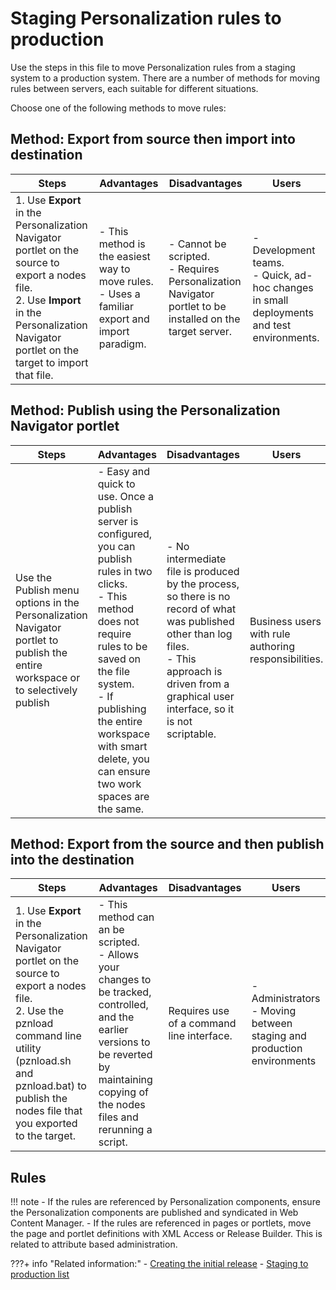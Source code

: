 # Staging Personalization rules to production

Use the steps in this file to move Personalization rules from a staging system to a production system. There are a number of methods for moving rules between servers, each suitable for different situations.

Choose one of the following methods to move rules:

## Method: Export from source then import into destination

|Steps|Advantages|Disadvantages|Users|
|-----|----------|-------------|-----|
|1.  Use **Export** in the Personalization Navigator portlet on the source to export a nodes file. <br>2.  Use **Import** in the Personalization Navigator portlet on the target to import that file.|-   This method is the easiest way to move rules. <br> -   Uses a familiar export and import paradigm.|-   Cannot be scripted. <br>-   Requires Personalization Navigator portlet to be installed on the target server.|-   Development teams. <br>-   Quick, ad-hoc changes in small deployments and test environments.|

## Method: Publish using the Personalization Navigator portlet

|Steps|Advantages|Disadvantages|Users|
|-----|----------|-------------|-----|
|Use the Publish menu options in the Personalization Navigator portlet to publish the entire workspace or to selectively publish|-   Easy and quick to use. Once a publish server is configured, you can publish rules in two clicks. <br>-   This method does not require rules to be saved on the file system. <br>-   If publishing the entire workspace with smart delete, you can ensure two work spaces are the same.|-   No intermediate file is produced by the process, so there is no record of what was published other than log files. <br>-   This approach is driven from a graphical user interface, so it is not scriptable.|Business users with rule authoring responsibilities.|

## Method: Export from the source and then publish into the destination

|Steps|Advantages|Disadvantages|Users|
|-----|----------|-------------|-----|
|1.  Use **Export** in the Personalization Navigator portlet on the source to export a nodes file. <br>2.  Use the pznload command line utility \(pznload.sh and pznload.bat\) to publish the nodes file that you exported to the target.|-   This method can an be scripted. <br>-   Allows your changes to be tracked, controlled, and the earlier versions to be reverted by maintaining copying of the nodes files and rerunning a script.|Requires use of a command line interface.|-   Administrators <br>-   Moving between staging and production environments|

## Rules

!!! note
    -   If the rules are referenced by Personalization components, ensure the Personalization components are published and syndicated in Web Content Manager.
    -   If the rules are referenced in pages or portlets, move the page and portlet definitions with XML Access or Release Builder. This is related to attribute based administration.


???+ info "Related information:"
    - [Creating the initial release](../../deployment/manage/staging_to_production/creating_deploying_initial_release/dep_cir.md)
    - [Staging to production list](../../deployment/manage/staging_to_production/overview_of_staging_to_prod/dep_stage_check.md)


